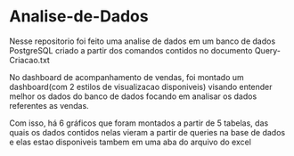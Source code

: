 # Analise-de-Dados

  Nesse repositorio foi feito uma analise de dados em um banco de dados PostgreSQL criado a partir dos comandos contidos no documento Query-Criacao.txt

  No dashboard de acompanhamento de vendas, foi montado um dashboard(com 2 estilos de visualizacao disponiveis) visando entender melhor os dados do banco de dados focando em analisar os dados referentes as vendas.
 
  Com isso, há 6 gráficos que foram montados a partir de 5 tabelas, das quais os dados contidos nelas vieram a partir de queries na base de dados e elas estao disponiveis tambem em uma aba do arquivo do excel
